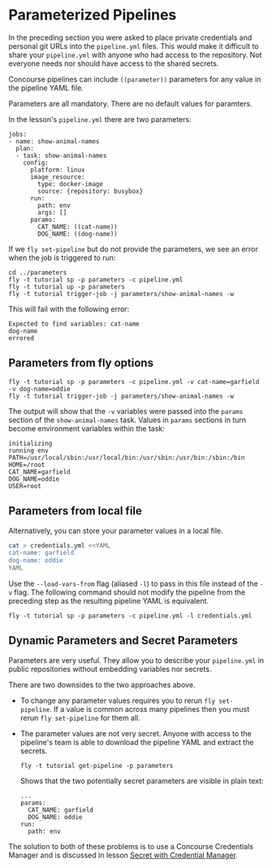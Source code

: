 # Parameterized Pipelines

In the preceding section you were asked to place private credentials and personal git URLs into the `pipeline.yml` files. This would make it difficult to share your `pipeline.yml` with anyone who had access to the repository. Not everyone needs nor should have access to the shared secrets.

Concourse pipelines can include `((parameter))` parameters for any value in the pipeline YAML file.

Parameters are all mandatory. There are no default values for paramters.

In the lesson's `pipeline.yml` there are two parameters:

```
jobs:
- name: show-animal-names
  plan:
  - task: show-animal-names
    config:
      platform: linux
      image_resource:
        type: docker-image
        source: {repository: busybox}
      run:
        path: env
        args: []
      params:
        CAT_NAME: ((cat-name))
        DOG_NAME: ((dog-name))
```

If we `fly set-pipeline` but do not provide the parameters, we see an error when the job is triggered to run:

```
cd ../parameters
fly -t tutorial sp -p parameters -c pipeline.yml
fly -t tutorial up -p parameters
fly -t tutorial trigger-job -j parameters/show-animal-names -w
```

This will fail with the following error:

```
Expected to find variables: cat-name
dog-name
errored
```

## Parameters from fly options

```
fly -t tutorial sp -p parameters -c pipeline.yml -v cat-name=garfield -v dog-name=oddie
fly -t tutorial trigger-job -j parameters/show-animal-names -w
```

The output will show that the `-v` variables were passed into the `params` section of the `show-animal-names` task. Values in `params` sections  in turn become environment variables within the task:

```
initializing
running env
PATH=/usr/local/sbin:/usr/local/bin:/usr/sbin:/usr/bin:/sbin:/bin
HOME=/root
CAT_NAME=garfield
DOG_NAME=oddie
USER=root
```

## Parameters from local file

Alternatively, you can store your parameter values in a local file.

```bash
cat > credentials.yml <<YAML
cat-name: garfield
dog-name: oddie
YAML
```

Use the `--load-vars-from` flag (aliased `-l`) to pass in this file instead of the `-v` flag. The following command should not modify the pipeline from the preceding step as the resulting pipeline YAML is equivalent.

```
fly -t tutorial sp -p parameters -c pipeline.yml -l credentials.yml
```

## Dynamic Parameters and Secret Parameters

Parameters are very useful. They allow you to describe your `pipeline.yml` in public repositories without embedding variables nor secrets.

There are two downsides to the two approaches above.

* To change any parameter values requires you to rerun `fly set-pipeline`. If a value is common across many pipelines then you must rerun `fly set-pipeline` for them all.
* The parameter values are not very secret. Anyone with access to the pipeline's team is able to download the pipeline YAML and extract the secrets.

    ```
    fly -t tutorial get-pipeline -p parameters
    ```

    Shows that the two potentially secret parameters are visible in plain text:

    ```
    ...
    params:
      CAT_NAME: garfield
      DOG_NAME: oddie
    run:
      path: env
    ```

The solution to both of these problems is to use a Concourse Credentials Manager and is discussed in lesson [Secret with Credential Manager](/basics/secret-parameters/).
